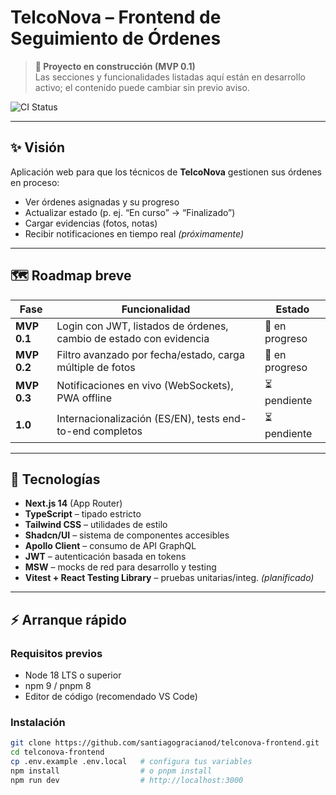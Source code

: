 # TelcoNova – Frontend de Seguimiento de Órdenes  
> **🚧 Proyecto en construcción (MVP 0.1)**  
> Las secciones y funcionalidades listadas aquí están en desarrollo activo; el contenido puede cambiar sin previo aviso.  

![CI Status](https://img.shields.io/badge/build-pending-lightgrey) <!-- Sustituye por tu badge real de GitHub Actions/Vercel cuando lo tengas -->

---

## ✨ Visión

Aplicación web para que los técnicos de **TelcoNova** gestionen sus órdenes en proceso:  
- Ver órdenes asignadas y su progreso  
- Actualizar estado (p. ej. “En curso” → “Finalizado”)  
- Cargar evidencias (fotos, notas)  
- Recibir notificaciones en tiempo real *(próximamente)*  

---

## 🗺️ Roadmap breve

| Fase | Funcionalidad | Estado |
|------|---------------|--------|
| **MVP 0.1** | Login con JWT, listados de órdenes, cambio de estado con evidencia | 🚧 en progreso |
| **MVP 0.2** | Filtro avanzado por fecha/estado, carga múltiple de fotos | 🚧 en progreso |
| **MVP 0.3** | Notificaciones en vivo (WebSockets), PWA offline | ⏳ pendiente |
| **1.0** | Internacionalización (ES/EN), tests end-to-end completos | ⏳ pendiente |

---

## 🔧 Tecnologías

- **Next.js 14** (App Router)  
- **TypeScript** – tipado estricto  
- **Tailwind CSS** – utilidades de estilo  
- **Shadcn/UI** – sistema de componentes accesibles  
- **Apollo Client** – consumo de API GraphQL  
- **JWT** – autenticación basada en tokens  
- **MSW** – mocks de red para desarrollo y testing  
- **Vitest + React Testing Library** – pruebas unitarias/integ. *(planificado)*  

---

## ⚡ Arranque rápido

### Requisitos previos
- Node 18 LTS o superior
- npm 9 / pnpm 8
- Editor de código (recomendado VS Code)

### Instalación

```bash
git clone https://github.com/santiagogracianod/telconova-frontend.git
cd telconova-frontend
cp .env.example .env.local   # configura tus variables
npm install                  # o pnpm install
npm run dev                  # http://localhost:3000

```




